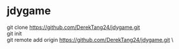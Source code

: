# jdygame
git clone https://github.com/DerekTang24/jdygame.git \
git init \
git remote add origin https://github.com/DerekTang24/jdygame.git \
